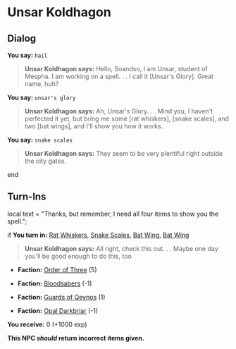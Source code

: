 # Unsar Koldhagon
## Dialog

**You say:** `hail`



>**Unsar Koldhagon says:** Hello, Soandso, I am Unsar, student of Mespha. I am working on a spell. . . I call it [Unsar's Glory]. Great name, huh?

**You say:** `unsar's glory`



>**Unsar Koldhagon says:** Ah, Unsar's Glory. . . Mind you, I haven't perfected it yet, but bring me some [rat whiskers], [snake scales], and two [bat wings], and I'll show you how it works.

**You say:** `snake scales`



>**Unsar Koldhagon says:** They seem to be very plentiful right outside the city gates.


end

## Turn-Ins



local text = "Thanks, but remember, I need all four items to show you the spell.";



if **You turn in:** [Rat Whiskers](/item/13071), [Snake Scales](/item/13070), [Bat Wing](/item/13068), [Bat Wing](/item/13068)


>**Unsar Koldhagon says:** All right, check this out. . . Maybe one day you'll be good enough to do this, too





* __Faction:__ [Order of Three](/faction/342) (5)


* __Faction:__ [Bloodsabers](/faction/221) (-1)


* __Faction:__ [Guards of Qeynos](/faction/262) (1)


* __Faction:__ [Opal Darkbriar](/faction/296) (-1)


 **You receive:** 0 (+1000 exp)

**This NPC *should* return incorrect items given.**
